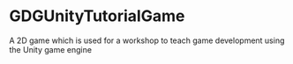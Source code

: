 # GDGUnityTutorialGame
A 2D game which is used for a workshop to teach game development using the Unity game engine
